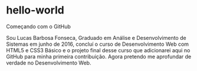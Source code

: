 # hello-world
Começando com o GitHub

Sou Lucas Barbosa Fonseca, Graduado em Análise e Desenvolvimento de Sistemas em junho de 2016, concluí o curso de Desenvolvimento Web com HTML5 e CSS3 Básico e o projeto final desse curso que adicionarei aqui no GitHub para minha primeira contribuição. Agora pretendo me aprofundar de verdade no Desenvolvimento Web.
